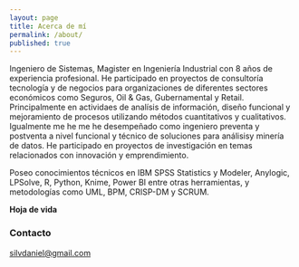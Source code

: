 ```yaml
---
layout: page
title: Acerca de mí
permalink: /about/
published: true
---
```


Ingeniero de Sistemas, Magister en Ingeniería Industrial con 8 años de experiencia profesional. He participado en proyectos de consultoría tecnología y de negocios para organizaciones de diferentes sectores económicos como Seguros, Oil & Gas, Gubernamental y Retail. Principalmente en actividaes de analísis de información, diseño funcional y mejoramiento de procesos utilizando métodos cuantitativos y cualitativos. Igualmente me he me he desempeñado como ingeniero preventa y postventa a nivel funcional y técnico de soluciones para análisisy minería de datos. He participado en proyectos de investigación en temas relacionados con innovación y emprendimiento.

Poseo conocimientos técnicos en IBM SPSS Statistics y Modeler, Anylogic, LPSolve, R, Python, Knime, Power BI entre otras herramientas, y metodologías como UML, BPM, CRISP-DM y SCRUM.

**Hoja de vida**

### Contacto

[silvdaniel@gmail.com](mailto:silvdaniel@gmail.com)

